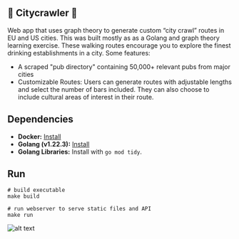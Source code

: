 ## 🎡 Citycrawler 🍺

Web app that uses graph theory to generate custom “city crawl” routes in EU and US cities. This was built mostly as as a Golang and graph theory learning exercise. These walking routes encourage you to explore the finest drinking establishments in a city. Some features:

- A scraped "pub directory" containing 50,000+ relevant pubs from major cities
- Customizable Routes: Users can generate routes with adjustable lengths and select the number of bars included. They can also choose to include cultural areas of interest in their route.

## Dependencies

- **Docker:** [Install](https://docs.docker.com/get-docker/)
- **Golang (v1.22.3):** [Install](https://go.dev/dl/)
- **Golang Libraries:** Install with `go mod tidy`.

## Run

```
# build executable
make build

# run webserver to serve static files and API
make run
```

![alt text](https://github.com/jamesk14022/barcrawler/blob/main/web/static/assets/screenshot.png)
